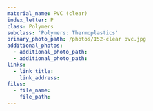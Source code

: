 ```yaml
---
material_name: PVC (clear)
index_letter: P
class: Polymers
subclass: 'Polymers: Thermoplastics'
primary_photo_path: /photos/152-clear pvc.jpg
additional_photos:
  - additional_photo_path:
  - additional_photo_path:
links:
  - link_title:
    link_address:
files:
  - file_name:
    file_path:
---
```



